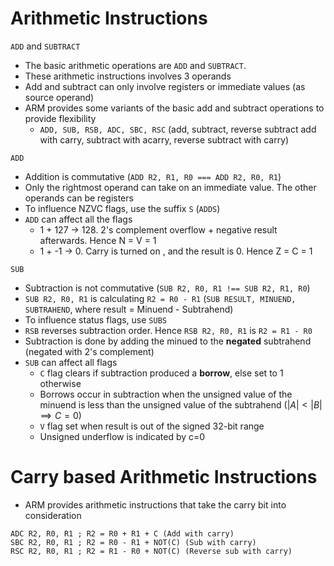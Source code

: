 # Arithmetic Instructions

`ADD` and `SUBTRACT`

- The basic arithmetic operations are `ADD` and `SUBTRACT`. 
- These arithmetic instructions involves 3 operands
- Add and subtract can only involve registers or immediate values (as source operand)
- ARM provides some variants of the basic add and subtract operations to provide flexibility
  - `ADD, SUB, RSB, ADC, SBC, RSC` (add, subtract, reverse subtract add with carry, subtract with acarry, reverse subtract with carry)


`ADD`

- Addition is commutative (`ADD R2, R1, R0 === ADD R2, R0, R1`)
- Only the rightmost operand can take on an immediate value. The other operands can be registers
- To influence NZVC flags, use the suffix `S` (`ADDS`)
- `ADD` can affect all the flags
  - 1 + 127 -> 128. 2's complement overflow + negative result afterwards. Hence N = V = 1
  - 1 + -1 -> 0. Carry is turned on , and the result is 0. Hence Z = C = 1

`SUB`

- Subtraction is not commutative (`SUB R2, R0, R1 !== SUB R2, R1, R0`)
- `SUB R2, R0, R1` is calculating `R2 = R0 - R1` (`SUB RESULT, MINUEND, SUBTRAHEND`, where result = Minuend - Subtrahend)
- To influence status flags, use `SUBS`
- `RSB` reverses subtraction order. Hence `RSB R2, R0, R1` is `R2 = R1 - R0`
- Subtraction is done by adding the minued to the **negated** subtrahend (negated with 2's complement)
- `SUB` can affect all flags
  - `C` flag clears if subtraction produced a **borrow**, else set to 1 otherwise
  - Borrows occur in subtraction when the unsigned value of the minuend is less than the unsigned value of the subtrahend ($|A| < |B| \implies C = 0$)
  - `V` flag set when result is out of the signed 32-bit range
  - Unsigned underflow is indicated by c=0

# Carry based Arithmetic Instructions
- ARM provides arithmetic instructions that take the carry bit into consideration

```
ADC R2, R0, R1 ; R2 = R0 + R1 + C (Add with carry)
SBC R2, R0, R1 ; R2 = R0 - R1 + NOT(C) (Sub with carry)
RSC R2, R0, R1 ; R2 = R1 - R0 + NOT(C) (Reverse sub with carry)
```